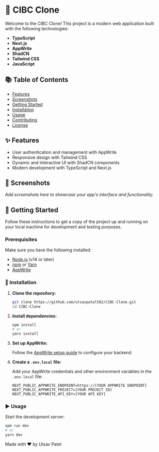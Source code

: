 # 🏦 CIBC Clone

Welcome to the CIBC Clone! This project is a modern web application built with the following technologies:

- **TypeScript**
- **Next.js**
- **AppWrite**
- **ShadCN**
- **Tailwind CSS**
- **JavaScript**

## 📚 Table of Contents

- [Features](#features)
- [Screenshots](#screenshots)
- [Getting Started](#getting-started)
- [Installation](#installation)
- [Usage](#usage)
- [Contributing](#contributing)
- [License](#license)

## ✨ Features

- User authentication and management with AppWrite
- Responsive design with Tailwind CSS
- Dynamic and interactive UI with ShadCN components
- Modern development with TypeScript and Next.js

## 📸 Screenshots

*Add screenshots here to showcase your app's interface and functionality.*

## 🚀 Getting Started

Follow these instructions to get a copy of the project up and running on your local machine for development and testing purposes.

### Prerequisites

Make sure you have the following installed:

- [Node.js](https://nodejs.org/) (v14 or later)
- [npm](https://www.npmjs.com/) or [Yarn](https://yarnpkg.com/)
- [AppWrite](https://appwrite.io/)

### 🔧 Installation

1. **Clone the repository:**
    ```bash
    git clone https://github.com/utsavpatel562/CIBC-Clone.git
    cd CIBC-Clone
    ```

2. **Install dependencies:**
    ```bash
    npm install
    # or
    yarn install
    ```

3. **Set up AppWrite:**

   Follow the [AppWrite setup guide](https://appwrite.io/docs/getting-started-for-server) to configure your backend.

4. **Create a `.env.local` file:**
   
   Add your AppWrite credentials and other environment variables in the `.env.local` file:

    ```env
    NEXT_PUBLIC_APPWRITE_ENDPOINT=https://[YOUR APPWRITE ENDPOINT]
    NEXT_PUBLIC_APPWRITE_PROJECT=[YOUR PROJECT ID]
    NEXT_PUBLIC_APPWRITE_API_KEY=[YOUR API KEY]
    ```

### ▶️ Usage

Start the development server:

```bash
npm run dev
# or
yarn dev
```
Made with ❤️ by Utsav Patel
